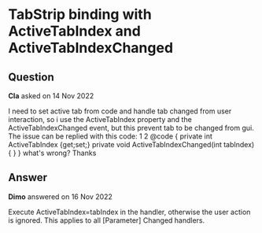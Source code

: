 # TabStrip binding with ActiveTabIndex and ActiveTabIndexChanged

## Question

**Cla** asked on 14 Nov 2022

I need to set active tab from code and handle tab changed from user interaction, so i use the ActiveTabIndex property and the ActiveTabIndexChanged event, but this prevent tab to be changed from gui. The issue can be replied with this code: <TelerikTabStrip ActiveTabIndex="ActiveTabIndex" ActiveTabIndexChanged="ActiveTabIndexChanged"> <TabStripTab Title="Tab1"> <Content> 1 </Content> </TabStripTab> <TabStripTab Title="Tab2"> <Content> 2 </Content> </TabStripTab> </TelerikTabStrip> @code { private int ActiveTabIndex {get;set;} private void ActiveTabIndexChanged(int tabIndex) { } } what's wrong? Thanks

## Answer

**Dimo** answered on 16 Nov 2022

Execute ActiveTabIndex=tabIndex in the handler, otherwise the user action is ignored. This applies to all [Parameter] Changed handlers.
